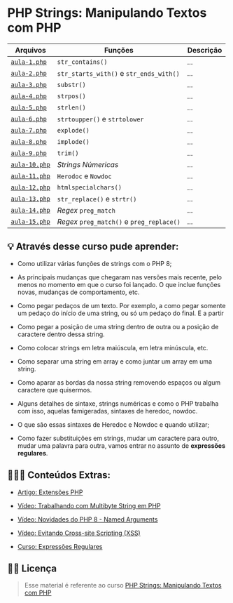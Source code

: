 # PHP Strings: Manipulando Textos com PHP

| **Arquivos**        | **Funções**                                     |  **Descrição**               |
| ------------------- | ----------------------------------------------- | ---------------------------- |
| [``aula-1.php``](https://github.com/AdrianoBispo/formacao-php/blob/master/alura-formacao-php/arrays-e-strings/php-strings/aula-1.php)  | ``str_contains()``                              | _..._                        |
| [``aula-2.php``](https://github.com/AdrianoBispo/formacao-php/blob/master/alura-formacao-php/arrays-e-strings/php-strings/aula-2.php)  | ``str_starts_with()`` e ``str_ends_with()``     | _..._                        |
| [``aula-3.php``](https://github.com/AdrianoBispo/formacao-php/blob/master/alura-formacao-php/arrays-e-strings/php-strings/aula-3.php)  | ``substr()``                                    | _..._                        |
| [``aula-4.php``](https://github.com/AdrianoBispo/formacao-php/blob/master/alura-formacao-php/arrays-e-strings/php-strings/aula-4.php)  | ``strpos()``                                    | _..._                        |
| [``aula-5.php``](https://github.com/AdrianoBispo/formacao-php/blob/master/alura-formacao-php/arrays-e-strings/php-strings/aula-5.php)  | ``strlen()``                                    | _..._                        |
| [``aula-6.php``](https://github.com/AdrianoBispo/formacao-php/blob/master/alura-formacao-php/arrays-e-strings/php-strings/aula-6.php)  | ``strtoupper()`` e ``strtolower``               | _..._                        |
| [``aula-7.php``](https://github.com/AdrianoBispo/formacao-php/blob/master/alura-formacao-php/arrays-e-strings/php-strings/aula-7.php)  | ``explode()``                                   | _..._                        |
| [``aula-8.php``](https://github.com/AdrianoBispo/formacao-php/blob/master/alura-formacao-php/arrays-e-strings/php-strings/aula-8.php)  | ``implode()``                                   | _..._                        |
| [``aula-9.php``](https://github.com/AdrianoBispo/formacao-php/blob/master/alura-formacao-php/arrays-e-strings/php-strings/aula-9.php) | ``trim()``                                      | _..._                        |
| [``aula-10.php``](https://github.com/AdrianoBispo/formacao-php/blob/master/alura-formacao-php/arrays-e-strings/php-strings/aula-10.php) | _Strings Númericas_                             | _..._                        |
| [``aula-11.php``](https://github.com/AdrianoBispo/formacao-php/blob/master/alura-formacao-php/arrays-e-strings/php-strings/aula-11.php) | ``Herodoc`` e ``Nowdoc``                        | _..._                        |
| [``aula-12.php``](https://github.com/AdrianoBispo/formacao-php/blob/master/alura-formacao-php/arrays-e-strings/php-strings/aula-12.php) | ``htmlspecialchars()``                          | _..._                        |
| [``aula-13.php``](https://github.com/AdrianoBispo/formacao-php/blob/master/alura-formacao-php/arrays-e-strings/php-strings/aula-13.php) | ``str_replace()`` e ``strtr()``                 | _..._                        |
| [``aula-14.php``](https://github.com/AdrianoBispo/formacao-php/blob/master/alura-formacao-php/arrays-e-strings/php-strings/aula-14.php) | _Regex_ ``preg_match``                          | _..._                        |
| [``aula-15.php``](https://github.com/AdrianoBispo/formacao-php/blob/master/alura-formacao-php/arrays-e-strings/php-strings/aula-15.php) | _Regex_ ``preg_match()`` e ``preg_replace()``   | _..._                        |


## 💡 Através desse curso pude aprender:

- Como utilizar várias funções de strings com o PHP 8;

- As principais mudanças que chegaram nas versões mais recente, pelo menos no momento em que o curso foi lançado. O que inclue funções novas, mudanças de comportamento, etc.

- Como pegar pedaços de um texto. Por exemplo, a como pegar somente um pedaço do início de uma string, ou só um pedaço do final. E a partir 

- Como pegar a posição de uma string dentro de outra ou a posição de caractere dentro dessa string.

- Como colocar strings em letra maiúscula, em letra minúscula, etc. 

- Como separar uma string em array e como juntar um array em uma string.

- Como aparar as bordas da nossa string removendo espaços ou algum caractere que quisermos.

- Alguns detalhes de sintaxe, strings numéricas e como o PHP trabalha com isso, aquelas famigeradas, sintaxes de heredoc, nowdoc.

- O que são essas sintaxes de Heredoc e Nowdoc e quando utilizar;

- Como fazer substituições em strings, mudar um caractere para outro, mudar uma palavra para outra, vamos entrar no assunto de **expressões regulares**.

## 👨🏾‍🏫 Conteúdos Extras:

- [Artigo: Extensões PHP](https://dias.dev/2022-02-13-extensoes-php/)

- [Vídeo: Trabalhando com Multibyte String em PHP](https://cursos.alura.com.br/extra/alura-mais/trabalhando-com-multibyte-string-em-php-c64)

- [Vídeo: Novidades do PHP 8 - Named Arguments](https://youtu.be/epla4NyobjU)

- [Vídeo: Evitando Cross-site Scripting (XSS)](https://youtu.be/lntsVxPZibw)

- [Curso: Expressões Regulares](https://cursos.alura.com.br/course/expressoes-regulares)

## ✍🏽 Licença

> Esse material é referente ao curso <a href="https://www.alura.com.br/curso-online-php-strings-manipulando-textos-php">PHP Strings: Manipulando Textos com PHP</a>
